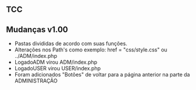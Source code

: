 ## TCC
## Mudanças v1.00
- Pastas divididas de acordo com suas funções.
- Alterações nos Path's como exemplo: href = "css/style.css" ou ../ADM/index.php
- LogadoADM virou ADM/index.php 
- LogadoUSER virou USER/index.php
- Foram adicionados "Botões" de voltar para a página anterior na parte da ADMINISTRAÇÃO
